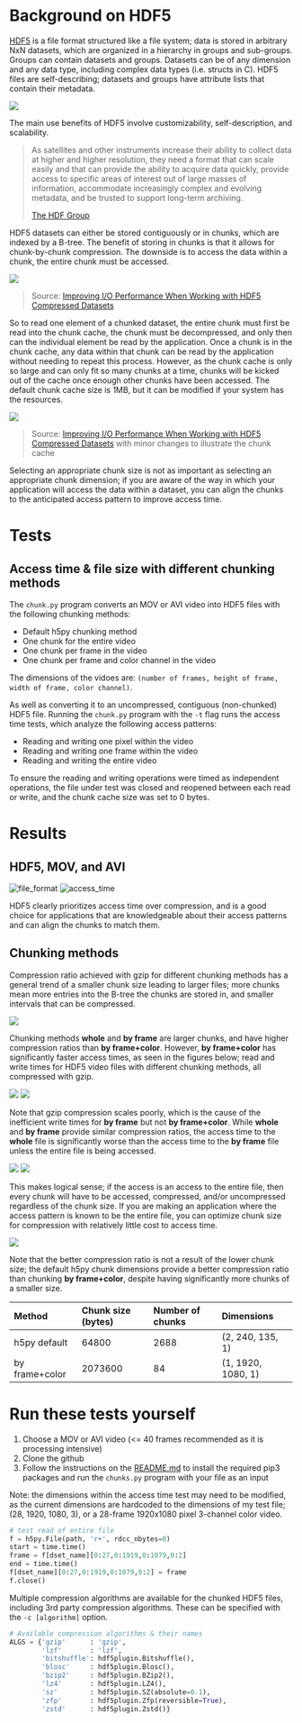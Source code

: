 # Background on HDF5

[HDF5](https://www.hdfgroup.org/solutions/hdf5/) is a file format structured like a file system; data is stored in arbitrary NxN datasets, which are organized in a hierarchy in groups and sub-groups. Groups can contain datasets and groups. Datasets can be of any dimension and any data type, including complex data types (i.e. structs in C). HDF5 files are self-describing; datasets and groups have attribute lists that contain their metadata.

![](./format.png)

The main use benefits of HDF5 involve customizability, self-description, and scalability. 
> As satellites and other instruments increase their ability to collect data at higher and higher resolution, they need a format that can scale easily and that can provide the ability to acquire data quickly, provide access to specific areas of interest out of large masses of information, accommodate increasingly complex and evolving metadata, and be trusted to support long-term archiving. 
> 
> [The HDF Group](https://www.hdfgroup.org/portfolio-item/earth-sciences/)

HDF5 datasets can either be stored contiguously or in chunks, which are indexed by a B-tree. The benefit of storing in chunks is that it allows for chunk-by-chunk compression. The downside is to access the data within a chunk, the entire chunk must be accessed. 

![](./storage_types.png)
> Source: [Improving I/O Performance When Working with HDF5 Compressed Datasets](https://support.hdfgroup.org/HDF5/doc/TechNotes/TechNote-HDF5-ImprovingIOPerformanceCompressedDatasets.pdf)

So to read one element of a chunked dataset, the entire chunk must first be read into the chunk cache, the chunk must be decompressed, and only then can the individual element be read by the application. Once a chunk is in the chunk cache, any data within that chunk can be read by the application without needing to repeat this process. However, as the chunk cache is only so large and can only fit so many chunks at a time, chunks will be kicked out of the cache once enough other chunks have been accessed. The default chunk cache size is 1MB, but it can be modified if your system has the resources. 

![](./chunk_cache.png)
> Source: [Improving I/O Performance When Working with HDF5 Compressed Datasets](https://support.hdfgroup.org/HDF5/doc/TechNotes/TechNote-HDF5-ImprovingIOPerformanceCompressedDatasets.pdf) with minor changes to illustrate the chunk cache

Selecting an appropriate chunk size is not as important as selecting an appropriate chunk dimension; if you are aware of the way in which your application will access the data within a dataset, you can align the chunks to the anticipated access pattern to improve access time. 

# Tests
## Access time & file size with different chunking methods 
The `chunk.py` program converts an MOV or AVI video into HDF5 files with the following chunking methods:
* Default h5py chunking method
* One chunk for the entire video
* One chunk per frame in the video
* One chunk per frame and color channel in the video 

The dimensions of the vidoes are: `(number of frames, height of frame, width of frame, color channel)`. 

As well as converting it to an uncompressed, contiguous (non-chunked) HDF5 file. Running the `chunk.py` program with the `-t` flag runs the access time tests, which analyze the following access patterns:
* Reading and writing one pixel within the video
* Reading and writing one frame within the video
* Reading and writing the entire video

To ensure the reading and writing operations were timed as independent operations, the file under test was closed and reopened between each read or write, and the chunk cache size was set to 0 bytes. 

# Results

## HDF5, MOV, and AVI

![file_format](./file_format.png)
![access_time](./access_time.png)

HDF5 clearly prioritizes access time over compression, and is a good choice for applications that are knowledgeable about their access patterns and can align the chunks to match them. 

## Chunking methods

Compression ratio achieved with gzip for different chunking methods has a general trend of a smaller chunk size leading to larger files; more chunks mean more entries into the B-tree the chunks are stored in, and smaller intervals that can be compressed.  

![](./chunking_sizes.png)

Chunking methods **whole** and **by frame** are larger chunks, and have higher compression ratios than **by frame+color**. However, **by frame+color** has significantly faster access times, as seen in the figures below; read and write times for HDF5 video files with different chunking methods, all compressed with gzip. 

![](./read_times.png)
![](./write_times.png)

Note that gzip compression scales poorly, which is the cause of the inefficient write times for **by frame** but not **by frame+color**. While **whole** and **by frame** provide similar compression ratios, the access time to the **whole** file is significantly worse than the access time to the **by frame** file unless the entire file is being accessed.

![](./all_read_times.png)
![](./all_write_times.png)

This makes logical sense; if the access is an access to the entire file, then every chunk will have to be accessed, compressed, and/or uncompressed regardless of the chunk size. If you are making an application where the access pattern is known to be the entire file, you can optimize chunk size for compression with relatively little cost to access time. 

![](./chunk_size.png)

Note that the better compression ratio is not a result of the lower chunk size; the default h5py chunk dimensions provide a better compression ratio than chunking **by frame+color**, despite having significantly more chunks of a smaller size. 

| Method         | Chunk size (bytes) | Number of chunks | Dimensions         |
|:---------------|:-------------------|:-----------------|:-------------------|
| h5py default   | 64800              | 2688             | (2, 240, 135, 1)   |
| by frame+color | 2073600            | 84               | (1, 1920, 1080, 1) |

# Run these tests yourself

1. Choose a MOV or AVI video (<= 40 frames recommended as it is processing intensive)
2. Clone the github
3. Follow the instructions on the [README.md](https://github.com/bgoodwine/HDF5#readme) to install the required pip3 packages and run the `chunks.py` program with your file as an input

Note: the dimensions within the access time test may need to be modified, as the current dimensions are hardcoded to the dimensions of my test file; (28, 1920, 1080, 3), or a 28-frame 1920x1080 pixel 3-channel color video. 
```python
# test read of entire file
f = h5py.File(path, 'r+', rdcc_nbytes=0)
start = time.time()
frame = f[dset_name][0:27,0:1919,0:1079,0:2]
end = time.time()
f[dset_name][0:27,0:1919,0:1079,0:2] = frame
f.close()
```

Multiple compression algorithms are available for the chunked HDF5 files, including 3rd party compression algorithms. These can be specified with the `-c [algorithm]` option.

```python
# Available compression algorithms & their names
ALGS = {'gzip'      : 'gzip',
        'lzf'       : 'lzf',
        'bitshuffle': hdf5plugin.Bitshuffle(),
        'blosc'     : hdf5plugin.Blosc(),
        'bzip2'     : hdf5plugin.BZip2(),
        'lz4'       : hdf5plugin.LZ4(),
        'sz'        : hdf5plugin.SZ(absolute=0.1),
        'zfp'       : hdf5plugin.Zfp(reversible=True),
        'zstd'      : hdf5plugin.Zstd()}
```
